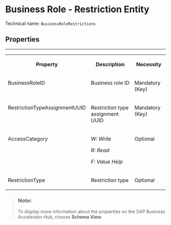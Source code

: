 <!-- loioa0f6dabe59de4a09a093b0d6cd8bcbe7 -->

# Business Role - Restriction Entity





Technical name: `BusinessRoleRestrictions` 



<a name="loioa0f6dabe59de4a09a093b0d6cd8bcbe7__BusinessRestriction"/>

## Properties

****


<table>
<tr>
<th valign="top">

Property

</th>
<th valign="top">

Description

</th>
<th valign="top">

Necessity

</th>
</tr>
<tr>
<td valign="top">

BusinessRoleID

</td>
<td valign="top">

Business role ID

</td>
<td valign="top">

Mandatory \(Key\)

</td>
</tr>
<tr>
<td valign="top">

RestrictionTypeAssignmentUUID

</td>
<td valign="top">

Restriction type assignment UUID

</td>
<td valign="top">

Mandatory \(Key\)

</td>
</tr>
<tr>
<td valign="top">

AccessCategory

</td>
<td valign="top">

*W: Write*

*R: Read*

*F: Value Help*

</td>
<td valign="top">

Optional

</td>
</tr>
<tr>
<td valign="top">

RestrictionType

</td>
<td valign="top">

Restriction type

</td>
<td valign="top">

Optional

</td>
</tr>
</table>

> ### Note:  
> To display more information about the properties on the SAP Business Accelerator Hub, choose **Schema View**.

